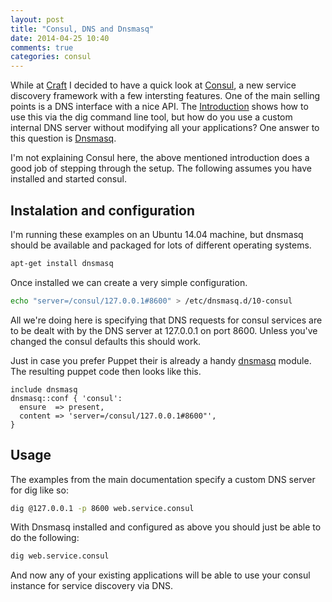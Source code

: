 ```yaml
---
layout: post
title: "Consul, DNS and Dnsmasq"
date: 2014-04-25 10:40
comments: true
categories: consul
---
```


While at [Craft](http://craft-conf.com/2014) I decided to have a quick look at
[Consul](http://www.consul.io/), a new service discovery framework with
a few intersting features. One of the main selling points is a DNS
interface with a nice API. The [Introduction](http://www.consul.io/intro/index.html)
shows how to use this via the dig command line tool, but how do you use
a custom internal DNS server without modifying all your applications?
One answer to this question is
[Dnsmasq](http://www.thekelleys.org.uk/dnsmasq/doc.html).

I'm not explaining Consul here, the above mentioned introduction does a
good job of stepping through the setup. The following assumes you have
installed and started consul.

## Instalation and configuration

I'm running these examples on an Ubuntu 14.04 machine, but dnsmasq
should be available and packaged for lots of different operating
systems.

```bash
apt-get install dnsmasq
```

Once installed we can create a very simple configuration.

```bash
echo "server=/consul/127.0.0.1#8600" > /etc/dnsmasq.d/10-consul
```

All we're doing here is specifying that DNS requests for consul services
are to be dealt with by the DNS server at 127.0.0.1 on port 8600. Unless
you've changed the consul defaults this should work.

Just in case you prefer Puppet their is already a handy
[dnsmasq](https://github.com/saz/puppet-dnsmasq) module. The resulting
puppet code then looks like this.

```puppet
include dnsmasq
dnsmasq::conf { 'consul':
  ensure  => present,
  content => 'server=/consul/127.0.0.1#8600"',
}
```

## Usage

The examples from the main documentation specify a custom DNS server for
dig like so:

```bash
dig @127.0.0.1 -p 8600 web.service.consul
```

With Dnsmasq installed and configured as above you should just be able
to do the following:

```bash
dig web.service.consul
```

And now any of your existing applications will be able to use your
consul instance for service discovery via DNS.


